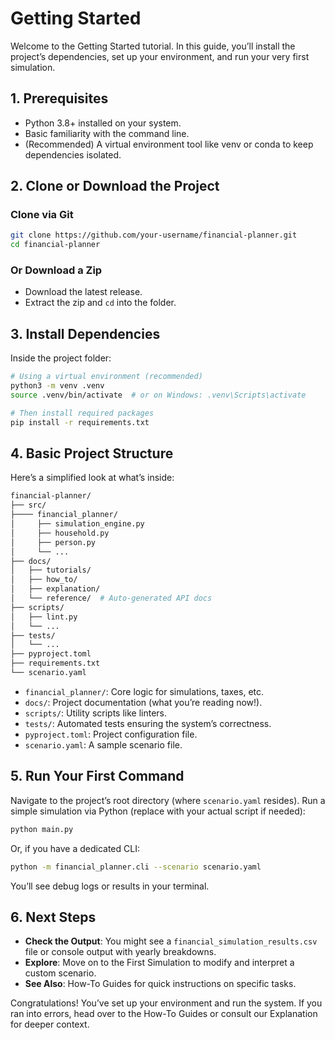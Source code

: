 # Getting Started

Welcome to the Getting Started tutorial. In this guide, you’ll install the project’s dependencies, set up your environment, and run your very first simulation.

## 1. Prerequisites

- Python 3.8+ installed on your system.
- Basic familiarity with the command line.
- (Recommended) A virtual environment tool like venv or conda to keep dependencies isolated.

## 2. Clone or Download the Project

### Clone via Git

```bash
git clone https://github.com/your-username/financial-planner.git
cd financial-planner
```

### Or Download a Zip

- Download the latest release.
- Extract the zip and `cd` into the folder.

## 3. Install Dependencies

Inside the project folder:

```bash
# Using a virtual environment (recommended)
python3 -m venv .venv
source .venv/bin/activate  # or on Windows: .venv\Scripts\activate

# Then install required packages
pip install -r requirements.txt
```

## 4. Basic Project Structure

Here’s a simplified look at what’s inside:

```bash
financial-planner/
├── src/
├──── financial_planner/
│     ├── simulation_engine.py
│     ├── household.py
│     ├── person.py
│     └── ...
├── docs/
│   ├── tutorials/
│   ├── how_to/
│   ├── explanation/
│   └── reference/  # Auto-generated API docs
├── scripts/
│   ├── lint.py
│   └── ...
├── tests/
│   └── ...
├── pyproject.toml
├── requirements.txt
└── scenario.yaml
```

- `financial_planner/`: Core logic for simulations, taxes, etc.
- `docs/`: Project documentation (what you’re reading now!).
- `scripts/`: Utility scripts like linters.
- `tests/`: Automated tests ensuring the system’s correctness.
- `pyproject.toml`: Project configuration file.
- `scenario.yaml`: A sample scenario file.

## 5. Run Your First Command

Navigate to the project’s root directory (where `scenario.yaml` resides). Run a simple simulation via Python (replace with your actual script if needed):

```bash
python main.py
```

Or, if you have a dedicated CLI:

```bash
python -m financial_planner.cli --scenario scenario.yaml
```

You’ll see debug logs or results in your terminal.

## 6. Next Steps

- **Check the Output**: You might see a `financial_simulation_results.csv` file or console output with yearly breakdowns.
- **Explore**: Move on to the First Simulation to modify and interpret a custom scenario.
- **See Also**: How-To Guides for quick instructions on specific tasks.

Congratulations! You’ve set up your environment and run the system. If you ran into errors, head over to the How-To Guides or consult our Explanation for deeper context.